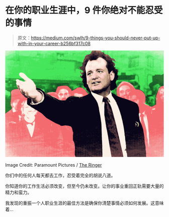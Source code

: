 # 在你的职业生涯中，9 件你绝对不能忍受的事情

> 原文：<https://medium.com/swlh/9-things-you-should-never-put-up-with-in-your-career-b256bf317c08>

![](img/057f01e647193618a910971f27cd1c22.png)

Image Credit: Paramount Pictures / [The Ringer](https://www.theringer.com/)

你们中的任何人每天都去工作，忍受着完全的胡说八道。

你知道你的工作生活必须改变，但至今仍未改变。让你的事业重回正轨需要大量的精力和蛮力。

我发现的重振一个人职业生涯的最佳方法是确保你清楚事情必须如何发展。这意味着…